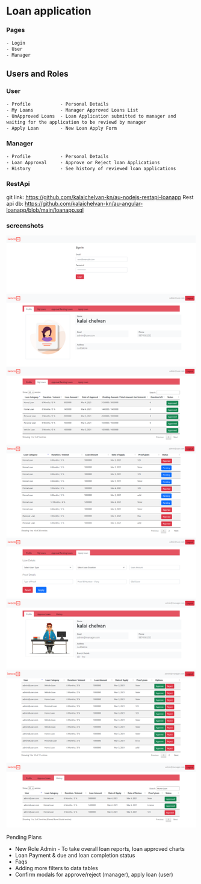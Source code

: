# Loan application

### Pages

    - Login
    - User
    - Manager

## Users and Roles

### User

    - Profile           - Personal Details
    - My Loans          - Manager Approved Loans List
    - UnApproved Loans  - Loan Application submitted to manager and waiting for the application to be reviewd by manager
    - Apply Loan        - New Loan Apply Form

### Manager

    - Profile           - Personal Details
    - Loan Approval     - Approve or Reject loan Applications
    - History           - See history of reviewed loan applications

### RestApi

git link: https://github.com/kalaichelvan-kn/au-nodejs-restapi-loanapp
Rest api db: https://github.com/kalaichelvan-kn/au-angular-loanapp/blob/main/loanapp.sql 

### screenshots

![Alt text](https://raw.githubusercontent.com/kalaichelvan-kn/au-angular-loanapp/main/ss/1.png)
![Alt text](https://raw.githubusercontent.com/kalaichelvan-kn/au-angular-loanapp/main/ss/2.png)
![Alt text](https://raw.githubusercontent.com/kalaichelvan-kn/au-angular-loanapp/main/ss/3.png)
![Alt text](https://raw.githubusercontent.com/kalaichelvan-kn/au-angular-loanapp/main/ss/4.png)
![Alt text](https://raw.githubusercontent.com/kalaichelvan-kn/au-angular-loanapp/main/ss/5.png)
![Alt text](https://raw.githubusercontent.com/kalaichelvan-kn/au-angular-loanapp/main/ss/6.png)
![Alt text](https://raw.githubusercontent.com/kalaichelvan-kn/au-angular-loanapp/main/ss/7.png)
![Alt text](https://raw.githubusercontent.com/kalaichelvan-kn/au-angular-loanapp/main/ss/8.png)


Pending Plans
- New Role Admin - To take overall loan reports, loan approved charts
- Loan Payment & due and loan completion status
- Faqs
- Adding more filters to data tables
- Confirm modals for approve/reject (manager), apply loan (user)
